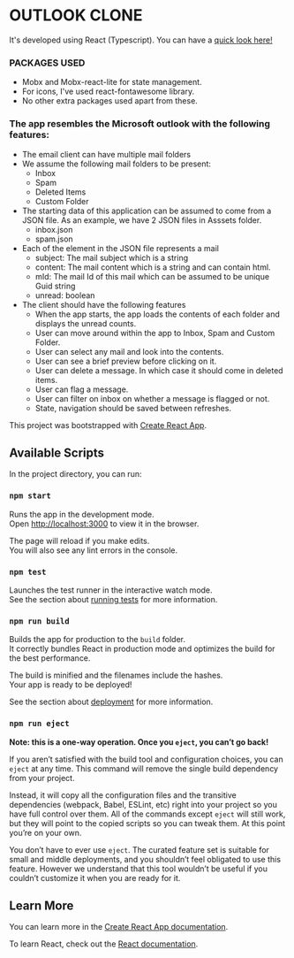 # OUTLOOK CLONE

It's developed using React (Typescript). You can have a [quick look here!](https://outlook-clone.netlify.app/)

### PACKAGES USED
- Mobx and Mobx-react-lite for state management.
- For icons, I've used react-fontawesome library.
- No other extra packages used apart from these.

### The app resembles the Microsoft outlook with the following features:

- The email client can have multiple mail folders
- We assume the following mail folders to be present:
    - Inbox
    - Spam
    - Deleted Items
    - Custom Folder
- The starting data of this application can be assumed to come from a JSON file. As an example, we have 2 JSON files in Asssets folder.
    - inbox.json
    - spam.json
- Each of the element in the JSON file represents a mail
    - subject: The mail subject which is a string
    - content: The mail content which is a string and can contain html.
    - mId: The mail Id of this mail which can be assumed to be unique Guid string
    - unread: boolean
- The client should have the following features
    - When the app starts, the app loads the contents of each folder and displays the unread counts. 
    - User can move around within the app to Inbox, Spam and Custom Folder.
    - User can select any mail and look into the contents.
    - User can see a brief preview before clicking on it.
    - User can delete a message. In which case it should come in deleted items.
    - User can flag a message.
    - User can filter on inbox on whether a message is flagged or not. 
    - State, navigation should be saved between refreshes.


This project was bootstrapped with [Create React App](https://github.com/facebook/create-react-app).

## Available Scripts

In the project directory, you can run:

### `npm start`

Runs the app in the development mode.<br />
Open [http://localhost:3000](http://localhost:3000) to view it in the browser.

The page will reload if you make edits.<br />
You will also see any lint errors in the console.

### `npm test`

Launches the test runner in the interactive watch mode.<br />
See the section about [running tests](https://facebook.github.io/create-react-app/docs/running-tests) for more information.

### `npm run build`

Builds the app for production to the `build` folder.<br />
It correctly bundles React in production mode and optimizes the build for the best performance.

The build is minified and the filenames include the hashes.<br />
Your app is ready to be deployed!

See the section about [deployment](https://facebook.github.io/create-react-app/docs/deployment) for more information.

### `npm run eject`

**Note: this is a one-way operation. Once you `eject`, you can’t go back!**

If you aren’t satisfied with the build tool and configuration choices, you can `eject` at any time. This command will remove the single build dependency from your project.

Instead, it will copy all the configuration files and the transitive dependencies (webpack, Babel, ESLint, etc) right into your project so you have full control over them. All of the commands except `eject` will still work, but they will point to the copied scripts so you can tweak them. At this point you’re on your own.

You don’t have to ever use `eject`. The curated feature set is suitable for small and middle deployments, and you shouldn’t feel obligated to use this feature. However we understand that this tool wouldn’t be useful if you couldn’t customize it when you are ready for it.

## Learn More

You can learn more in the [Create React App documentation](https://facebook.github.io/create-react-app/docs/getting-started).

To learn React, check out the [React documentation](https://reactjs.org/).
